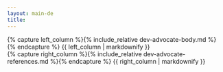 ```yaml
---
layout: main-de
title:
---
```

<div class="two-columns">
  <div>
    {% capture left_column %}{% include_relative dev-advocate-body.md %}{% endcapture %}
    {{ left_column | markdownify }}
  </div>
  <div class="reference-projects">
    {% capture right_column %}{% include_relative dev-advocate-references.md %}{% endcapture %}
    {{ right_column | markdownify }}
  </div>
</div>
